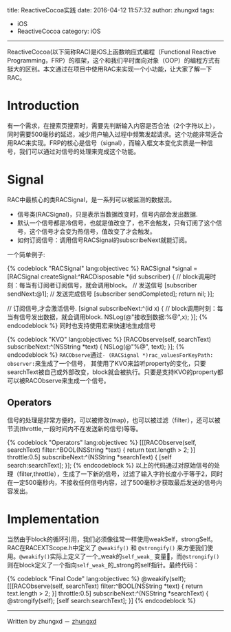 title: ReactiveCocoa实践
date: 2016-04-12 11:57:32
author: zhungxd
tags:
- iOS
- ReactiveCocoa
category: iOS
---

ReactiveCocoa(以下简称RAC)是iOS上函数响应式编程（Functional Reactive Programming，FRP）的框架，这个和我们平时面向对象（OOP）的编程方式有挺大的区别。本文通过在项目中使用RAC来实现一个小功能，让大家了解一下RAC。
# Introduction
有一个需求，在搜索页搜索时，需要先判断输入内容是否合法（2个字符以上），同时需要500毫秒的延迟，减少用户输入过程中频繁发起请求。这个功能非常适合用RAC来实现。FRP的核心是信号（signal），而输入框文本变化实质是一种信号，我们可以通过对信号的处理来完成这个功能。
# Signal
RAC中最核心的类RACSignal，是一系列可以被监测的数据流。

* 信号类(RACSignal)，只是表示当数据改变时，信号内部会发出数据.
* 默认一个信号都是冷信号，也就是值改变了，也不会触发，只有订阅了这个信号，这个信号才会变为热信号，值改变了才会触发。
* 如何订阅信号：调用信号RACSignal的subscribeNext就能订阅。

一个简单例子:

{% codeblock "RACSignal" lang:objectivec %}
  RACSignal *signal = [RACSignal createSignal:^RACDisposable *(id<RACSubscriber> subscriber) {
    // block调用时刻：每当有订阅者订阅信号，就会调用block。
    // 发送信号
    [subscriber sendNext:@1];
    // 发送完成信号
    [subscriber sendCompleted];
    return nil;
  }];
  
  // 订阅信号,才会激活信号.
  [signal subscribeNext:^(id x) {
    // block调用时刻：每当有信号发出数据，就会调用block.
    NSLog(@"接收到数据:%@",x);
  }];
{% endcodeblock %}
同时也支持使用宏来快速地生成信号

{% codeblock "KVO" lang:objectivec %}
  [RACObserve(self, searchText) subscribeNext:^(NSString *text) {
    NSLog(@"%@", text);
  }];
{% endcodeblock %}
`RACObserve`通过`- (RACSignal *)rac_valuesForKeyPath: observer:`来生成了一个信号，
其使用了KVO来监听property的变化，只要searchText被自己或外部改变，block就会被执行。只要是支持KVO的property都可以被RACObserve来生成一个信号。
## Operators
信号的处理是非常方便的，可以被修改(map)，也可以被过滤（filter），还可以被节流(throttle,一段时间内不在发送新的信号)等等。

{% codeblock "Operators" lang:objectivec %}
  [[[RACObserve(self, searchText)
     filter:^BOOL(NSString *text) {
       return text.length > 2;
     }]
    throttle:0.5]
   subscribeNext:^(NSString *searchText) {
     [self search:searchText];
   }];
{% endcodeblock %}
以上的代码通过对原始信号的处理（filter,throttle），生成了一下新的信号，过滤了输入字符长度小于等于2，同时在一定500毫秒内，不接收任何信号内容，过了500毫秒才获取最后发送的信号内容发出。
# Implementation
当然由于block的循环引用，我们必须像往常一样使用weakSelf，strongSelf。RAC在RACEXTScope.h中定义了 `@weakify()` 和 `@strongify()` 来方便我们使用。`@weakify()`实际上定义了一个_weak的`self_weak_` 变量，而`@strongify()`则在block定义了一个指向`self_weak_`的_strong的self指针。最终代码：

{% codeblock "Final Code" lang:objectivec %}
  @weakify(self);
  [[[RACObserve(self, searchText)
     filter:^BOOL(NSString *text) {
       return text.length > 2;
     }]
    throttle:0.5]
   subscribeNext:^(NSString *searchText) {
     @strongify(self);
     [self search:searchText];
   }]
{% endcodeblock %}

-------------

Written by zhungxd － [zhungxd](https://github.com/zhungxd)